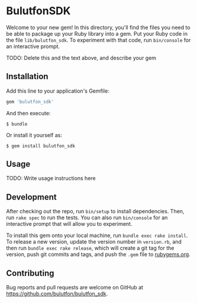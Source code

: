 # BulutfonSDK

Welcome to your new gem! In this directory, you'll find the files you need to be able to package up your Ruby library into a gem. Put your Ruby code in the file `lib/bulutfon_sdk`. To experiment with that code, run `bin/console` for an interactive prompt.

TODO: Delete this and the text above, and describe your gem

## Installation

Add this line to your application's Gemfile:

```ruby
gem 'bulutfon_sdk'
```

And then execute:

    $ bundle

Or install it yourself as:

    $ gem install bulutfon_sdk

## Usage

TODO: Write usage instructions here

## Development

After checking out the repo, run `bin/setup` to install dependencies. Then, run `rake spec` to run the tests. You can also run `bin/console` for an interactive prompt that will allow you to experiment.

To install this gem onto your local machine, run `bundle exec rake install`. To release a new version, update the version number in `version.rb`, and then run `bundle exec rake release`, which will create a git tag for the version, push git commits and tags, and push the `.gem` file to [rubygems.org](https://rubygems.org).

## Contributing

Bug reports and pull requests are welcome on GitHub at https://github.com/bulutfon/bulutfon_sdk.


